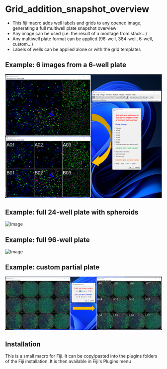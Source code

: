 # Grid_addition_snapshot_overview

* This fiji macro adds well labels and grids to any opened image, generating a full multiwell plate snapshot overview
* Any image can be used (i.e. the result of a montage from stack...)
* Any multiwell plate format can be applied (96-well, 384-well, 6-well, custom...)
* Labels of wells can be applied alone or with the grid templates
## Example: 6 images from a 6-well plate
![Image](https://github.com/FabienKuttler/Grid_addition_snapshot/blob/main/Examples/Example1.png)
## Example: full 24-well plate with spheroids
![Image](https://github.com/FabienKuttler/Grid_addition_snapshot/blob/main/Examples/Example2.png)
## Example: full 96-well plate
![Image](https://github.com/FabienKuttler/Grid_addition_snapshot/blob/main/Examples/Example3.png)
## Example: custom partial plate
![Image](https://github.com/FabienKuttler/Grid_addition_snapshot/blob/main/Examples/Example4.png)
## Installation
This is a small macro for Fiji. It can be copy/pasted into the plugins folders of the Fiji installation. It is then available in Fiji's Plugins menu
